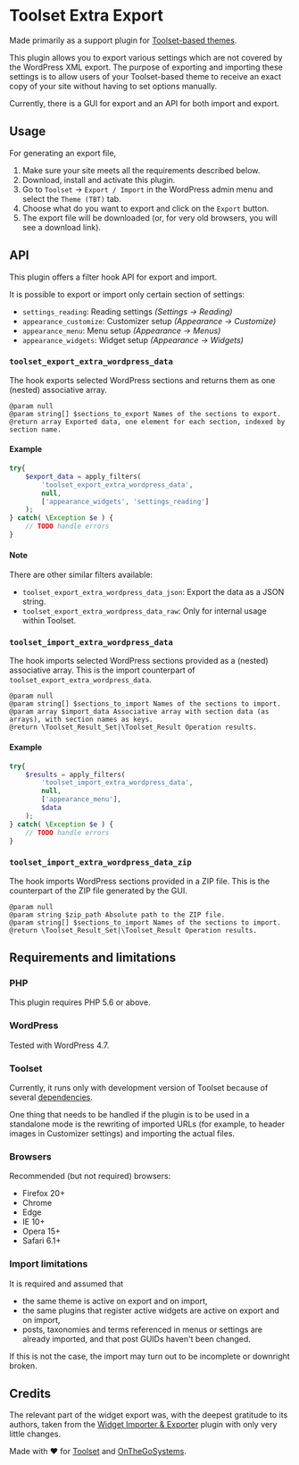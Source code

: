 # Toolset Extra Export

Made primarily as a support plugin for 
[Toolset-based themes](https://wp-types.com/2016/12/sneak-preview-toolset-based-themes/).

This plugin allows you to export various settings which are not covered by the 
WordPress XML export. The purpose of exporting and importing these settings is to 
allow users of your Toolset-based theme to receive an exact copy of your site 
without having to set options manually.

Currently, there is a GUI for export and an API for both import and export.

## Usage

For generating an export file, 

1. Make sure your site meets all the requirements described below.
2. Download, install and activate this plugin.
3. Go to `Toolset` &rarr; `Export / Import` in the WordPress admin menu
 and select the `Theme (TBT)` tab.
4. Choose what do you want to export and click on the `Export` button.
5. The export file will be downloaded (or, for very old browsers, you 
 will see a download link).

## API

This plugin offers a filter hook API for export and import.

It is possible to export or import only certain section of settings:

- `settings_reading`: Reading settings _(Settings &rarr; Reading)_
- `appearance_customize`: Customizer setup _(Appearance &rarr; Customize)_
- `appearance_menu`: Menu setup _(Appearance &rarr; Menus)_
- `appearance_widgets`: Widget setup _(Appearance &rarr; Widgets)_

### `toolset_export_extra_wordpress_data`

The hook exports selected WordPress sections and returns them as one (nested) associative array.

```
@param null
@param string[] $sections_to_export Names of the sections to export.
@return array Exported data, one element for each section, indexed by section name.
```

#### Example

```php
try{
    $export_data = apply_filters( 
        'toolset_export_extra_wordpress_data', 
        null, 
        ['appearance_widgets', 'settings_reading'] 
    );
} catch( \Exception $e ) {
    // TODO handle errors
}
```

#### Note

There are other similar filters available:

- `toolset_export_extra_wordpress_data_json`: Export the data as a JSON string.
- `toolset_export_extra_wordpress_data_raw`: Only for internal usage within Toolset.

### `toolset_import_extra_wordpress_data`

The hook imports selected WordPress sections provided as a (nested) associative array. 
This is the import counterpart of `toolset_export_extra_wordpress_data`.

```
@param null
@param string[] $sections_to_import Names of the sections to import.
@param array $import_data Associative array with section data (as arrays), with section names as keys.
@return \Toolset_Result_Set|\Toolset_Result Operation results.
```

#### Example
 
```php
try{
    $results = apply_filters( 
        'toolset_import_extra_wordpress_data', 
        null, 
        ['appearance_menu'], 
        $data 
    );
} catch( \Exception $e ) {
    // TODO handle errors
}
```

### `toolset_import_extra_wordpress_data_zip`

The hook imports WordPress sections provided in a ZIP file. This is the counterpart of
the ZIP file generated by the GUI.

```
@param null
@param string $zip_path Absolute path to the ZIP file.
@param string[] $sections_to_import Names of the sections to import.
@return \Toolset_Result_Set|\Toolset_Result Operation results.
```
 

## Requirements and limitations

### PHP

This plugin requires PHP 5.6 or above.

### WordPress

Tested with WordPress 4.7.

### Toolset

Currently, it runs only with development version of Toolset because of several [dependencies](docs/toolset_dependencies.md).

One thing that needs to be handled if the plugin is to be used in a standalone 
mode is the rewriting of imported URLs (for example, to header images in 
Customizer settings) and importing the actual files.

### Browsers

Recommended (but not required) browsers:  

- Firefox 20+
- Chrome
- Edge
- IE 10+
- Opera 15+
- Safari 6.1+

### Import limitations

It is required and assumed that 

 - the same theme is active on export and on import,
 - the same plugins that register active widgets are active on export and on import,
 - posts, taxonomies and terms referenced in menus or settings are already imported, 
 and that post GUIDs haven't been changed.
 
If this is not the case, the import may turn out to be incomplete or downright broken.

## Credits

The relevant part of the widget export was, with the deepest gratitude to its authors, taken from the 
[Widget Importer & Exporter](https://wordpress.org/plugins/widget-importer-exporter/) 
plugin with only very little changes.

Made with :heart: for [Toolset](http://toolset.com) and [OnTheGoSystems](http://onthegosystems.com).